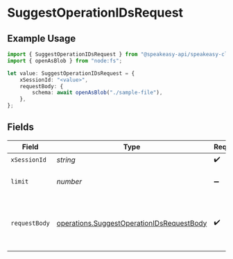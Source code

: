 # SuggestOperationIDsRequest

## Example Usage

```typescript
import { SuggestOperationIDsRequest } from "@speakeasy-api/speakeasy-client-sdk-typescript/sdk/models/operations";
import { openAsBlob } from "node:fs";

let value: SuggestOperationIDsRequest = {
    xSessionId: "<value>",
    requestBody: {
        schema: await openAsBlob("./sample-file"),
    },
};
```

## Fields

| Field                                                                                                         | Type                                                                                                          | Required                                                                                                      | Description                                                                                                   |
| ------------------------------------------------------------------------------------------------------------- | ------------------------------------------------------------------------------------------------------------- | ------------------------------------------------------------------------------------------------------------- | ------------------------------------------------------------------------------------------------------------- |
| `xSessionId`                                                                                                  | *string*                                                                                                      | :heavy_check_mark:                                                                                            | N/A                                                                                                           |
| `limit`                                                                                                       | *number*                                                                                                      | :heavy_minus_sign:                                                                                            | Max number of suggestions to request                                                                          |
| `requestBody`                                                                                                 | [operations.SuggestOperationIDsRequestBody](../../../sdk/models/operations/suggestoperationidsrequestbody.md) | :heavy_check_mark:                                                                                            | The schema file to upload provided as a multipart/form-data file segment.                                     |